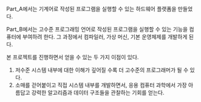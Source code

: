 Part_A에서는 기계어로 작성된 프로그램을 실행할 수 있는 하드웨어 플랫폼을 만들었다. 

Part_B에서는 고수준 프로그래밍 언어로 작성된 프로그램을 실행할 수 있는 기능을 컴퓨터에 부여하려 한다. 그 과정에서 컴파일러, 가상 머신, 기본 운영체제를 개발하게 된다.

본 프로젝트를 진행하면서 얻을 수 있는 두 가지 이점이 있다.

1) 저수준 시스템 내부에 대한 이해가 깊어질 수록 더 고수준의 프로그래머가 될 수 있다.
2) 소매를 걷어붙이고 직접 시스템 내부를 개발하면서, 응용 컴퓨터 과학에서 가장 아름답고 강력한 알고리즘과 데이터 구조들을 관찰하는 기회를 얻는다.

